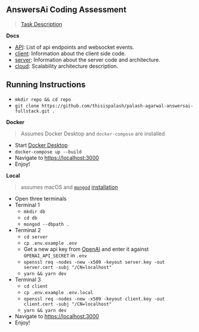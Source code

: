 ## AnswersAi Coding Assessment
> [Task Description](https://answersai.notion.site/AnswersAi-Full-Stack-Technical-Assessment-f1beccc336374848a7accd472f7630b4)

**Docs**
- [API](./docs/api.md): List of api endpoints and websocket events.
- [client](./docs/client.md): Information about the client side code.
- [server](./docs/server.md): Information about the server code and architecture.
- [cloud](./docs/cloud.md): Scalability architecture description.

## Running Instructions

- `mkdir repo && cd repo`
- `git clone https://github.com/thisispalash/palash-agarwal-answersai-fullstack.git .`

**Docker**
> Assumes Docker Desktop and `docker-compose` are installed

- Start [Docker Desktop](https://www.docker.com/products/docker-desktop/)
- `docker-compose up --build`
- Navigate to [https://localhost:3000](https://localhost:3000)
- Enjoy!

**Local**
> assumes macOS and [`mongod`](https://www.mongodb.com/docs/manual/reference/program/mongod/#mongodb-binary-bin.mongod) [installation](https://www.mongodb.com/docs/manual/administration/install-community/)

- Open three terminals
- Terminal 1
  - `mkdir db`
  - `cd db`
  - `mongod --dbpath .`
- Terminal 2
  - `cd server`
  - `cp .env.example .env`
  - Get a new api key from [OpenAI](https://platform.openai.com/api-keys) and enter it against `OPENAI_API_SECRET` in `.env`
  - `openssl req -nodes -new -x509 -keyout server.key -out server.cert -subj "/CN=localhost"`
  - `yarn && yarn dev`
- Terminal 3
  - `cd client`
  - `cp .env.example .env.local`
  - `openssl req -nodes -new -x509 -keyout client.key -out client.cert -subj "/CN=localhost"`
  - `yarn && yarn dev`
- Navigate to [https://localhost:3000](https://localhost:3000)
- Enjoy!